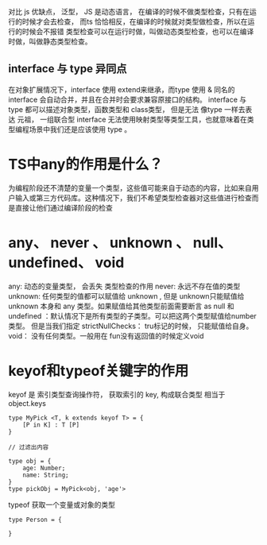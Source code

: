 对比 js 优缺点， 泛型，
JS 是动态语言， 在编译的时候不做类型检查，只有在运行的时候才会去检查，
而ts 恰恰相反，在编译的时候就对类型做检查，所以在运行的时候会不报错
类型检查可以在运行时做，叫做动态类型检查，也可以在编译时做，叫做静态类型检查。

## interface 与 type 异同点

在对象扩展情况下，interface 使用 extend来继承，而type 使用 & 
同名的 interface 会自动合并，并且在合并时会要求兼容原接口的结构。
interface 与 type 都可以描述对象类型，函数类型和 class类型， 但是无法 像type 一样去表达 元祖， 一组联合型
interface 无法使用映射类型等类型工具，也就意味着在类型编程场景中我们还是应该使用 type 。


# TS中any的作用是什么？

为编程阶段还不清楚的变量一个类型，这些值可能来自于动态的内容，比如来自用户输入或第三方代码库。这种情况下，我们不希望类型检查器对这些值进行检查而是直接让他们通过编译阶段的检查

# any、 never 、 unknown 、 null、 undefined、 void

any:  动态的变量类型， 会丢失 类型检查的作用
never: 永远不存在值的类型
unknown: 任何类型的值都可以赋值给 unknown , 但是 unknown只能赋值给 unknown 本身和 any 类型。如果赋值给其他类型前面需要断言 as 
null 和 undefined ：默认情况下是所有类型的子类型。可以把这两个类型赋值给number类型。 但是当我们指定 strictNullChecks： tru标记的时候， 只能赋值给自身。
void： 没有任何类型。一般用在 fun没有返回值的时候定义void


#  keyof和typeof关键字的作用

keyof 是 索引类型查询操作符， 获取索引的 key, 构成联合类型
相当于 object.keys
```
type MyPick <T, k extends keyof T> = {
	[P in K] : T [P]
}

// 过滤出内容

type obj = {
	age: Number;
	name: String;
}
type pickObj = MyPick<obj, 'age'>
```

typeof  获取一个变量或对象的类型

```
type Person = {
	
}


```